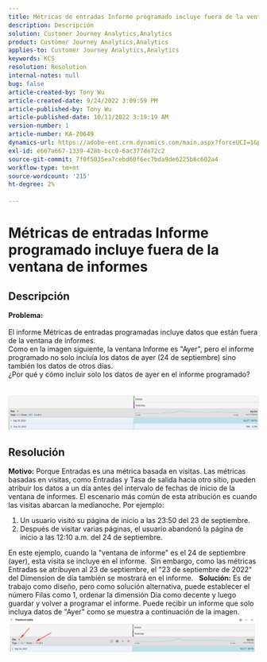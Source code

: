 ```yaml
---
title: Métricas de entradas Informe programado incluye fuera de la ventana de informes
description: Descripción
solution: Customer Journey Analytics,Analytics
product: Customer Journey Analytics,Analytics
applies-to: Customer Journey Analytics,Analytics
keywords: KCS
resolution: Resolution
internal-notes: null
bug: false
article-created-by: Tony Wu
article-created-date: 9/24/2022 3:09:59 PM
article-published-by: Tony Wu
article-published-date: 10/11/2022 3:19:19 AM
version-number: 1
article-number: KA-20649
dynamics-url: https://adobe-ent.crm.dynamics.com/main.aspx?forceUCI=1&pagetype=entityrecord&etn=knowledgearticle&id=0d31ceec-1a3c-ed11-9db1-0022480869de
exl-id: e667a667-1339-428b-bcc0-6ac377de72c2
source-git-commit: 7f0f5035ea7cebd60f6ec7bda9de6225b6c602a4
workflow-type: tm+mt
source-wordcount: '215'
ht-degree: 2%

---
```


# Métricas de entradas Informe programado incluye fuera de la ventana de informes

## Descripción

<b>Problema:
<br> </b>
<br>El informe Métricas de entradas programadas incluye datos que están fuera de la ventana de informes.
<br>Como en la imagen siguiente, la ventana Informe es &quot;Ayer&quot;, pero el informe programado no solo incluía los datos de ayer (24 de septiembre) sino también los datos de otros días.
<br>¿Por qué y cómo incluir solo los datos de ayer en el informe programado?
<br> 
<br> 
<br>![](assets/___22f102a4-1b3c-ed11-9db1-0022480869de___.png)

## Resolución


<b>Motivo:</b>
Porque Entradas es una métrica basada en visitas.
Las métricas basadas en visitas, como Entradas y Tasa de salida hacia otro sitio, pueden atribuir los datos a un día antes del intervalo de fechas de inicio de la ventana de informes. El escenario más común de esta atribución es cuando las visitas abarcan la medianoche. Por ejemplo:

1. Un usuario visitó su página de inicio a las 23:50 del 23 de septiembre.
2. Después de visitar varias páginas, el usuario abandonó la página de inicio a las 12:10 a.m. del 24 de septiembre.


En este ejemplo, cuando la &quot;ventana de informe&quot; es el 24 de septiembre (ayer), esta visita se incluye en el informe. 
Sin embargo, como las métricas Entradas se atribuyen al 23 de septiembre, el &quot;23 de septiembre de 2022&quot; del Dimension de día también se mostrará en el informe.
 
<b>Solución:</b>
Es de trabajo como diseño, pero como solución alternativa, puede establecer el número Filas como 1, ordenar la dimensión Día como decente y luego guardar y volver a programar el informe. Puede recibir un informe que solo incluya datos de &quot;Ayer&quot; como se muestra a continuación de la imagen.
 
![](assets/0905936a-1b3c-ed11-9db1-0022480869de.png)
